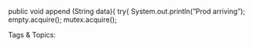 public void append (String data){
try{
System.out.println(”Prod  arriving”);
empty.acquire();
mutex.acquire();

   Tags & Topics:
   